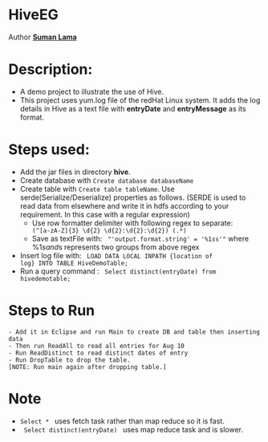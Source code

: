 # HiveEG

Author <a href="https://github.com/sumanla13a"><b>Suman Lama</b></a>

# Description:
- A demo project to illustrate the use of Hive.
- This project uses yum.log file of the redHat Linux system. It adds the log details in Hive as a text file with <b>entryDate</b> and <b>entryMessage</b> as its format.

# Steps used:
  - Add the jar files in directory <b>hive</b>.
  - Create database with <code>Create database databaseName</code>
  - Create table with <code>Create table tableName</code>. Use serde(Serialize/Deserialize) properties as follows. (SERDE is used to read data from elsewhere and write it in hdfs according to your requirement. In this case with a regular expression)
    - Use row formatter delimiter with following regex to separate: <code> (^[a-zA-Z]{3} \d{2} \d{2}:\d{2}:\d{2}) (.*)</code>
    - Save as textFile with: <code> "'output.format.string' = '%1$s %2$s'"</code> where %1$s and %2$s represents two groups from above regex
  - Insert log file with: <code> LOAD DATA LOCAL INPATH {location of log} INTO TABLE HiveDemoTable;</code>
  - Run a query command : <code> Select distinct(entryDate) from hivedemotable;</code>

# Steps to Run
	- Add it in Eclipse and run Main to create DB and table then inserting data
	- Then run ReadAll to read all entries for Aug 10
	- Run ReadDistinct to read distinct dates of entry
	- Run DropTable to drop the table.
	[NOTE: Run main again after dropping table.]

# Note
   - <code>Select * </code> uses fetch task rather than map reduce so it is fast.
   - <code> Select distinct(entryDate) </code> uses map reduce task and is slower.
